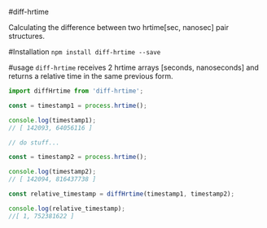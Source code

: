 #diff-hrtime

Calculating the difference between two hrtime[sec, nanosec] pair structures.

#Installation
```npm install diff-hrtime --save```

#usage
```diff-hrtime``` receives 2 hrtime arrays [seconds, nanoseconds] and returns a relative time in the same previous form.

```javascript
import diffHrtime from 'diff-hrtime';

const = timestamp1 = process.hrtime();

console.log(timestamp1); 
// [ 142093, 64056116 ]

// do stuff...

const = timestamp2 = process.hrtime();

console.log(timestamp2); 
// [ 142094, 816437738 ]

const relative_timestamp = diffHrtime(timestamp1, timestamp2);

console.log(relative_timestamp); 
//[ 1, 752381622 ]
